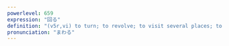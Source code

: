 ```yaml
---
powerlevel: 659
expression: "回る"
definition: "(v5r,vi) to turn; to revolve; to visit several places; to function well; to pass a certain time; (P)"
pronunciation: "まわる"
---
```


